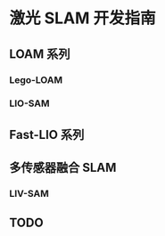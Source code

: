 # 激光 SLAM 开发指南

## LOAM 系列

### Lego-LOAM

### LIO-SAM

## Fast-LIO 系列

## 多传感器融合 SLAM

### LIV-SAM


## TODO
